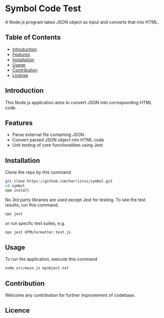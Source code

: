 # Symbol Code Test

A Node.js program takes JSON object as input and converts that into HTML.

## Table of Contents

- [Introduction](#introduction)
- [Features](#features)
- [Installation](#installation)
- [Usage](#usage)
- [Contribution](#contribution)
- [License](#license)

## Introduction

This Node.js application aims to convert JSON into corresponding HTML code.

## Features

- Parse external file containing JSON
- Convert parsed JSON object into HTML code
- Unit testing of core functionalities using Jest

## Installation

Clone the repo by this command
```bash
git clone https://github.com/harrisrui/symbol.git
cd symbol
npm install
```

No 3rd party libraries are used except Jest for testing. To see the test results, run this command.

```sh
npx jest
```
or run specfic test suites, e.g.

```sh
npx jest HTMLFormatter.test.js
```

## Usage

To run the application, execute this command

```sh
node src/main.js myobject.txt
```

## Contribution
Welcome any contribution for further improvement of codebase.
 
## Licence
